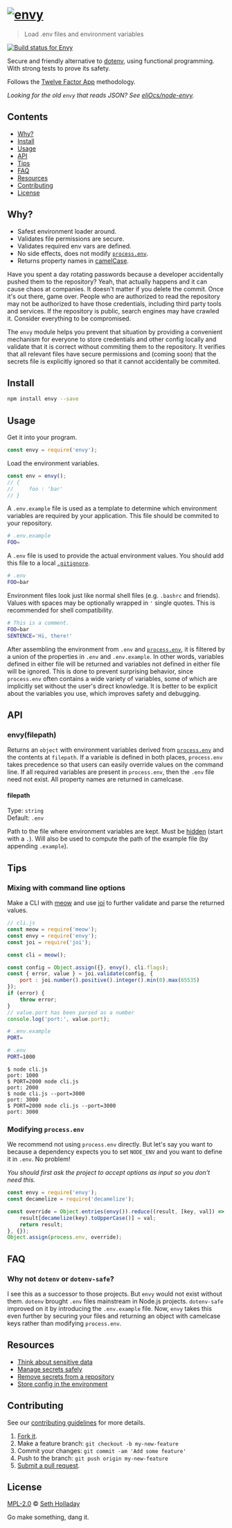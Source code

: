 # [![envy](media/header.png)](https://github.com/sholladay/envy)

> Load .env files and environment variables

[![Build status for Envy](https://img.shields.io/circleci/project/sholladay/envy/master.svg "Build Status")](https://circleci.com/gh/sholladay/envy "Builds")

Secure and friendly alternative to [dotenv](https://npmjs.com/package/dotenv), using functional programming. With strong tests to prove its safety.

Follows the [Twelve Factor App](https://12factor.net) methodology.

*Looking for the old `envy` that reads JSON? See [eliOcs/node-envy](https://github.com/eliOcs/node-envy).*

## Contents

 - [Why?](#why)
 - [Install](#install)
 - [Usage](#usage)
 - [API](#api)
 - [Tips](#tips)
 - [FAQ](#faq)
 - [Resources](#resources)
 - [Contributing](#contributing)
 - [License](#license)

## Why?

 - Safest environment loader around.
 - Validates file permissions are secure.
 - Validates required env vars are defined.
 - No side effects, does not modify [`process.env`](https://nodejs.org/api/process.html#process_process_env).
 - Returns property names in [camelCase](https://github.com/sindresorhus/camelcase).

Have you spent a day rotating passwords because a developer accidentally pushed them to the repository? Yeah, that actually happens and it can cause chaos at companies. It doesn't matter if you delete the commit. Once it's out there, game over. People who are authorized to read the repository may not be authorized to have those credentials, including third party tools and services. If the repository is public, search engines may have crawled it. Consider everything to be compromised.

The `envy` module helps you prevent that situation by providing a convenient mechanism for everyone to store credentials and other config locally and validate that it is correct without commiting them to the repository. It verifies that all relevant files have secure permissions and (coming soon) that the secrets file is explicitly ignored so that it cannot accidentally be commited.

## Install

```sh
npm install envy --save
```

## Usage

Get it into your program.

```js
const envy = require('envy');
```

Load the environment variables.

```js
const env = envy();
// {
//     foo : 'bar'
// }
```

A `.env.example` file is used as a template to determine which environment variables are required by your application. This file should be commited to your repository.

```sh
# .env.example
FOO=
```

A `.env` file is used to provide the actual environment values. You should add this file to a local [`.gitignore`](https://help.github.com/articles/ignoring-files).

```sh
# .env
FOO=bar
```

Environment files look just like normal shell files (e.g. `.bashrc` and friends). Values with spaces may be optionally wrapped in `'` single quotes. This is recommended for shell compatibility.

```sh
# This is a comment.
FOO=bar
SENTENCE='Hi, there!'
```

After assembling the environment from `.env` and [`process.env`](https://nodejs.org/api/process.html#process_process_env), it is filtered by a union of the properties in `.env` and `.env.example`. In other words, variables defined in either file will be returned and variables not defined in either file will be ignored. This is done to prevent surprising behavior, since `process.env` often contains a wide variety of variables, some of which are implicitly set without the user's direct knowledge. It is better to be explicit about the variables you use, which improves safety and debugging.

## API

### envy(filepath)

Returns an `object` with environment variables derived from [`process.env`](https://nodejs.org/api/process.html#process_process_env) and the contents at `filepath`. If a variable is defined in both places, `process.env` takes precedence so that users can easily override values on the command line. If all required variables are present in `process.env`, then the `.env` file need not exist. All property names are returned in camelcase.

#### filepath

Type: `string`<br>
Default: `.env`

Path to the file where environment variables are kept. Must be [hidden](https://en.wikipedia.org/wiki/Hidden_file_and_hidden_directory#macOS) (start with a `.`). Will also be used to compute the path of the example file (by appending `.example`).

## Tips

### Mixing with command line options

Make a CLI with [meow](https://github.com/sindresorhus/meow) and use [joi](https://github.com/hapijs/joi) to further validate and parse the returned values.

```js
// cli.js
const meow = require('meow');
const envy = require('envy');
const joi = require('joi');

const cli = meow();

const config = Object.assign({}, envy(), cli.flags);
const { error, value } = joi.validate(config, {
    port : joi.number().positive().integer().min(0).max(65535)
});
if (error) {
    throw error;
}
// value.port has been parsed as a number
console.log('port:', value.port);
```
```sh
# .env.example
PORT=
```
```sh
# .env
PORT=1000
```

```console
$ node cli.js
port: 1000
$ PORT=2000 node cli.js
port: 2000
$ node cli.js --port=3000
port: 3000
$ PORT=2000 node cli.js --port=3000
port: 3000
```

### Modifying `process.env`

We recommend not using `process.env` directly. But let's say you want to because a dependency expects you to set `NODE_ENV` and you want to define it in `.env`. No problem!

*You should first ask the project to accept options as input so you don't need this.*

```js
const envy = require('envy');
const decamelize = require('decamelize');

const override = Object.entries(envy()).reduce((result, [key, val]) => {
    result[decamelize(key).toUpperCase()] = val;
    return result;
}, {});
Object.assign(process.env, override);
```

## FAQ

### Why not `dotenv` or `dotenv-safe`?

I see this as a successor to those projects. But `envy` would not exist without them. `dotenv` brought `.env` files mainstream in Node.js projects. `dotenv-safe` improved on it by introducing the `.env.example` file. Now, `envy` takes this even further by securing your files and returning an object with camelcase keys rather than modifying `process.env`.

## Resources

 - [Think about sensitive data](http://blog.arvidandersson.se/2013/06/10/credentials-in-git-repos)
 - [Manage secrets safely](https://digitalocean.com/community/tutorials/an-introduction-to-managing-secrets-safely-with-version-control-systems)
 - [Remove secrets from a repository](https://help.github.com/articles/removing-sensitive-data-from-a-repository/)
 - [Store config in the environment](https://12factor.net/config)

## Contributing

See our [contributing guidelines](https://github.com/sholladay/envy/blob/master/CONTRIBUTING.md "Guidelines for participating in this project") for more details.

1. [Fork it](https://github.com/sholladay/envy/fork).
2. Make a feature branch: `git checkout -b my-new-feature`
3. Commit your changes: `git commit -am 'Add some feature'`
4. Push to the branch: `git push origin my-new-feature`
5. [Submit a pull request](https://github.com/sholladay/envy/compare "Submit code to this project for review").

## License

[MPL-2.0](https://github.com/sholladay/envy/blob/master/LICENSE "License for envy") © [Seth Holladay](https://seth-holladay.com "Author of envy")

Go make something, dang it.
